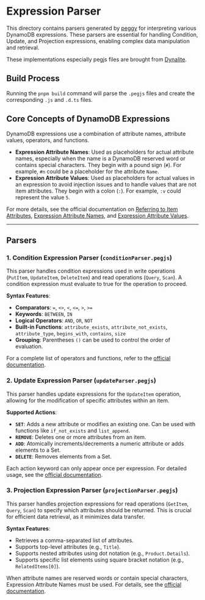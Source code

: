# Expression Parser

This directory contains parsers generated by [peggy](https://www.npmjs.com/package/peggy) for interpreting various DynamoDB expressions. These parsers are essential for handling Condition, Update, and Projection expressions, enabling complex data manipulation and retrieval.

These implementations especially pegjs files are brought from [Dynalite](https://github.com/architect/dynalite/tree/f1b4602d44474a92983419c8d733fcac74e389f5/db).

## Build Process

Running the `pnpm build` command will parse the `.pegjs` files and create the corresponding `.js` and `.d.ts` files.

## Core Concepts of DynamoDB Expressions

DynamoDB expressions use a combination of attribute names, attribute values, operators, and functions.

*   **Expression Attribute Names**: Used as placeholders for actual attribute names, especially when the name is a DynamoDB reserved word or contains special characters. They begin with a pound sign (`#`). For example, `#n` could be a placeholder for the attribute `Name`.
*   **Expression Attribute Values**: Used as placeholders for actual values in an expression to avoid injection issues and to handle values that are not item attributes. They begin with a colon (`:`). For example, `:v` could represent the value `5`.

For more details, see the official documentation on [Referring to Item Attributes](https://docs.aws.amazon.com/amazondynamodb/latest/developerguide/Expressions.Attributes.html), [Expression Attribute Names](https://docs.aws.amazon.com/amazondynamodb/latest/developerguide/Expressions.ExpressionAttributeNames.html), and [Expression Attribute Values](https://docs.aws.amazon.com/amazondynamodb/latest/developerguide/Expressions.ExpressionAttributeValues.html).

---

## Parsers

### 1. Condition Expression Parser (`conditionParser.pegjs`)

This parser handles condition expressions used in write operations (`PutItem`, `UpdateItem`, `DeleteItem`) and read operations (`Query`, `Scan`). A condition expression must evaluate to true for the operation to proceed.

**Syntax Features**:
*   **Comparators**: `=`, `<>`, `<`, `<=`, `>`, `>=`
*   **Keywords**: `BETWEEN`, `IN`
*   **Logical Operators**: `AND`, `OR`, `NOT`
*   **Built-in Functions**: `attribute_exists`, `attribute_not_exists`, `attribute_type`, `begins_with`, `contains`, `size`
*   **Grouping**: Parentheses `()` can be used to control the order of evaluation.

For a complete list of operators and functions, refer to the [official documentation](https://docs.aws.amazon.com/amazondynamodb/latest/developerguide/Expressions.OperatorsAndFunctions.html).

### 2. Update Expression Parser (`updateParser.pegjs`)

This parser handles update expressions for the `UpdateItem` operation, allowing for the modification of specific attributes within an item.

**Supported Actions**:
*   **`SET`**: Adds a new attribute or modifies an existing one. Can be used with functions like `if_not_exists` and `list_append`.
*   **`REMOVE`**: Deletes one or more attributes from an item.
*   **`ADD`**: Atomically increments/decrements a numeric attribute or adds elements to a Set.
*   **`DELETE`**: Removes elements from a Set.

Each action keyword can only appear once per expression. For detailed usage, see the [official documentation](https://docs.aws.amazon.com/amazondynamodb/latest/developerguide/Expressions.UpdateExpressions.html).

### 3. Projection Expression Parser (`projectionParser.pegjs`)

This parser handles projection expressions for read operations (`GetItem`, `Query`, `Scan`) to specify which attributes should be returned. This is crucial for efficient data retrieval, as it minimizes data transfer.

**Syntax Features**:
*   Retrieves a comma-separated list of attributes.
*   Supports top-level attributes (e.g., `Title`).
*   Supports nested attributes using dot notation (e.g., `Product.Details`).
*   Supports specific list elements using square bracket notation (e.g., `RelatedItems[0]`).

When attribute names are reserved words or contain special characters, Expression Attribute Names must be used. For details, see the [official documentation](https://docs.aws.amazon.com/amazondynamodb/latest/developerguide/Expressions.ProjectionExpressions.html).
